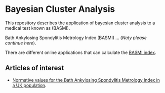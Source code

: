# Bayesian Cluster Analysis

This repository describes the application of bayesian cluster analysis to a medical test known as (BASMI).

Bath Ankylosing Spondylitis Metrology Index (BASMI) ... (*Naty please continue here*).

There are different online applications that can calculate the [BASMI index](https://www.carearthritis.com/tools/tools_html.anonlaunch?toolid=9&refid=/SASPIC.php%).

## Articles of interest

* [Normative values for the Bath Ankylosing Spondylitis Metrology Index in a UK population](https://www.ncbi.nlm.nih.gov/pmc/articles/PMC3798717/).
